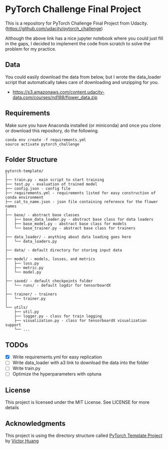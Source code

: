# PyTorch Challenge Final Project

This is a repository for PyTorch Challenge Final Project from Udacity.
(https://github.com/udacity/pytorch_challenge)

Although the above link has a nice jupyter notebook where you could just fill in the gaps, I decided to implement the code from scratch to solve the problem for my practice.

## Data
You could easily download the data from below, but I wrote the data_loader script that automatically takes care of downloading and unzipping for you.
- https://s3.amazonaws.com/content.udacity-data.com/courses/nd188/flower_data.zip

## Requirements
Make sure you have Anaconda installed (or miniconda) and once you clone or download this repository, do the following.

```
conda env create -f requirements.yml
source activate pytorch_challenge
```

## Folder Structure
  ```
  pytorch-template/
  │
  ├── train.py - main script to start training
  ├── test.py - evaluation of trained model
  ├── config.json - config file
  ├── requirements.yml - requirements listed for easy construction of conda environment
  ├── cat_to_name.json - json file containing reference for the flower names
  │
  ├── base/ - abstract base classes
  │   ├── base_data_loader.py - abstract base class for data loaders
  │   ├── base_model.py - abstract base class for models
  │   └── base_trainer.py - abstract base class for trainers
  │
  ├── data_loader/ - anything about data loading goes here
  │   └── data_loaders.py
  │
  ├── data/ - default directory for storing input data
  │
  ├── model/ - models, losses, and metrics
  │   ├── loss.py
  │   ├── metric.py
  │   └── model.py
  │
  ├── saved/ - default checkpoints folder
  │   └── runs/ - default logdir for tensorboardX
  │
  ├── trainer/ - trainers
  │   └── trainer.py
  │
  └── utils/
      ├── util.py
      ├── logger.py - class for train logging
      ├── visualization.py - class for tensorboardX visualization support
      └── ...
  ```

## TODOs
- [x] Write requirements.yml for easy replication
- [ ] Write data_loader with a3 link to download the data into the folder
- [ ] Write train.py
- [ ] Optimize the hyperparameters with optuna

## License
This project is licensed under the MIT License. See  LICENSE for more details

## Acknowledgments
This project is using the directory structure called [PyTorch Template Project](https://github.com/victoresque/pytorch-template) by [Victor Huang](https://github.com/victoresque)
